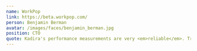 ```yaml
---
name: WorkPop
link: https://beta.workpop.com/
person: Benjamin Berman
avatar: /images/faces/benjamin_berman.jpg
position: CTO
quote: Kadira's performance measurements are very <em>reliable</em>. Traces are amazingly useful and generally point to the right delay.
---
```

